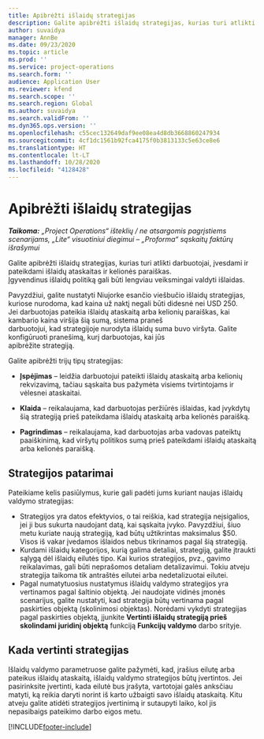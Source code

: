 ```yaml
---
title: Apibrėžti išlaidų strategijas
description: Galite apibrėžti išlaidų strategijas, kurias turi atlikti darbuotojai, įvesdami ir pateikdami išlaidų ataskaitas ir kelionės paraiškas.
author: suvaidya
manager: AnnBe
ms.date: 09/23/2020
ms.topic: article
ms.prod: ''
ms.service: project-operations
ms.search.form: ''
audience: Application User
ms.reviewer: kfend
ms.search.scope: ''
ms.search.region: Global
ms.author: suvaidya
ms.search.validFrom: ''
ms.dyn365.ops.version: ''
ms.openlocfilehash: c55cec132649daf9ee08ea4d8db3668860247934
ms.sourcegitcommit: 4cf1dc1561b92fca4175f0b3813133c5e63ce8e6
ms.translationtype: HT
ms.contentlocale: lt-LT
ms.lasthandoff: 10/28/2020
ms.locfileid: "4128428"
---
```

# <a name="define-expense-policies"></a>Apibrėžti išlaidų strategijas

_**Taikoma:** „Project Operations“ išteklių / ne atsargomis pagrįstiems scenarijams, „Lite“ visuotiniui diegimui – „Proforma“ sąskaitų faktūrų išrašymui_

Galite apibrėžti išlaidų strategijas, kurias turi atlikti darbuotojai, įvesdami ir pateikdami išlaidų ataskaitas ir kelionės paraiškas.         
Įgyvendinus išlaidų politiką gali būti lengviau veiksmingai valdyti išlaidas.         

Pavyzdžiui, galite nustatyti Niujorke esančio viešbučio išlaidų strategijas, kuriose nurodoma, kad kaina už naktį negali būti didesnė nei USD 250.       
Jei darbuotojas pateikia išlaidų ataskaitą arba kelionių paraiškas, kai kambario kaina viršija šią sumą, sistema praneš         
darbuotojui, kad strategijoje nurodyta išlaidų suma buvo viršyta. Galite konfigūruoti pranešimą, kurį darbuotojas, kai jūs        
apibrėžite strategiją.      
        
Galite apibrėžti trijų tipų strategijas:         
        
- **Įspėjimas** – leidžia darbuotojui pateikti išlaidų ataskaitą arba kelionių rekvizavimą, tačiau sąskaita bus pažymėta visiems tvirtintojams ir         
  vėlesnei ataskaitai.        

- **Klaida** – reikalaujama, kad darbuotojas peržiūrės išlaidas, kad įvykdytų šią strategiją prieš pateikdama išlaidų ataskaitą arba kelionės paraišką.        
 
 - **Pagrindimas** – reikalaujama, kad darbuotojas arba vadovas pateiktų paaiškinimą, kad viršytų politikos sumą prieš pateikdami išlaidų ataskaitą arba kelionės paraišką.        

## <a name="policy-tips"></a>Strategijos patarimai
Pateikiame kelis pasiūlymus, kurie gali padėti jums kuriant naujas išlaidų valdymo strategijas: 

- Strategijos yra datos efektyvios, o tai reiškia, kad strategija neįsigalios, jei ji bus sukurta naudojant datą, kai sąskaita įvyko. Pavyzdžiui, šiuo metu kuriate naują strategiją, kad būtų užtikrintas maksimalus $50. Visos iš vakar įvedamos išlaidos nebus tikrinamos pagal šią strategiją.
- Kurdami išlaidų kategorijos, kurią galima detaliai, strategiją, galite įtraukti sąlygą dėl išlaidų eilutės tipo. Kai kurios strategijos, pvz., gavimo reikalavimas, gali būti neprašomos detaliam detalizavimui. Tokiu atveju strategija taikoma tik antraštės eilutei arba nedetalizuotai eilutei. 
- Pagal numatytuosius nustatymus išlaidų valdymo strategijos yra vertinamos pagal šaltinio objektą. Jei naudojate vidinės įmonės scenarijus, galite nustatyti, kad strategija būtų vertinama pagal paskirties objektą (skolinimosi objektas). Norėdami vykdyti strategijas pagal paskirties objektą, įjunkite **Vertinti išlaidų strategiją prieš skolindami juridinį objektą** funkciją **Funkcijų valdymo** darbo srityje.

## <a name="when-to-evaluate-policies"></a>Kada vertinti strategijas

Išlaidų valdymo parametruose galite pažymėti, kad, įrašius eilutę arba pateikus išlaidų ataskaitą, išlaidų valdymo strategijos būtų įvertintos. Jei pasirinksite įvertinti, kada eilutė bus įrašyta, vartotojai galės anksčiau matyti, ką reikia daryti norint iš karto užbaigti savo išlaidų ataskaitą. Kitu atveju galite atidėti strategijos įvertinimą ir sutaupyti laiko, kol jis nepasibaigs pateikimo darbo eigos metu.


[!INCLUDE[footer-include](../includes/footer-banner.md)]